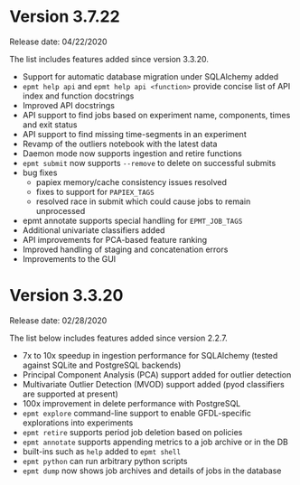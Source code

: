 
Version 3.7.22
==============

  Release date: 04/22/2020

  The list includes features added since version 3.3.20.
  - Support for automatic database migration under SQLAlchemy added
  - `epmt help api` and `epmt help api <function>` provide
    concise list of API index and function docstrings
  - Improved API docstrings
  - API support to find jobs based on experiment name, components,
    times and exit status
  - API support to find missing time-segments in an experiment
  - Revamp of the outliers notebook with the latest data
  - Daemon mode now supports ingestion and retire functions
  - `epmt submit` now supports `--remove` to delete on successful submits
  - bug fixes
    - papiex memory/cache consistency issues resolved
    - fixes to support for `PAPIEX_TAGS`
    - resolved race in submit which could cause jobs to remain unprocessed
  - epmt annotate supports special handling for `EPMT_JOB_TAGS`
  - Additional univariate classifiers added
  - API improvements for PCA-based feature ranking
  - Improved handling of staging and concatenation errors
  - Improvements to the GUI

Version 3.3.20
==============

  Release date: 02/28/2020

  The list below includes features added since version 2.2.7.

  - 7x to 10x speedup in ingestion performance for SQLAlchemy
    (tested against SQLite and PostgreSQL backends)
  - Principal Component Analysis (PCA) support added for outlier detection
  - Multivariate Outlier Detection (MVOD) support added (pyod classifiers
    are supported at present)
  - 100x improvement in delete performance with PostgreSQL
  - `epmt explore` command-line support to enable GFDL-specific
    explorations into experiments
  - `epmt retire` supports period job deletion based on policies
  - `epmt annotate` supports appending metrics to a job archive or in the DB
  - built-ins such as `help` added to `epmt shell`
  - `epmt python` can run arbitrary python scripts
  - `epmt dump` now shows job archives and details of jobs in the database
